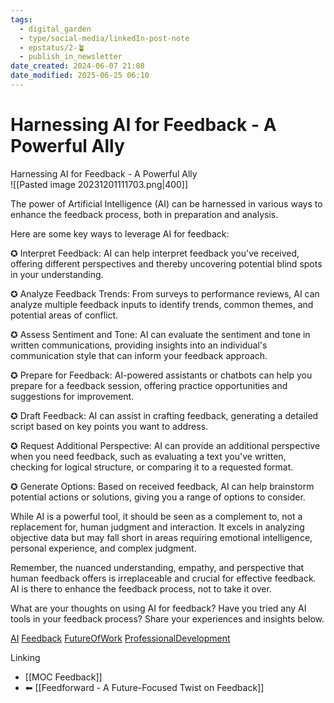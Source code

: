 ```yaml
---
tags:
  - digital_garden
  - type/social-media/linkedIn-post-note
  - epstatus/2-🪴
  - publish_in_newsletter
date_created: 2024-06-07 21:08
date_modified: 2025-06-25 06:10
---
```

# Harnessing AI for Feedback - A Powerful Ally

 Harnessing AI for Feedback - A Powerful Ally  
![[Pasted image 20231201111703.png|400]]

The power of Artificial Intelligence (AI) can be harnessed in various ways to enhance the feedback process, both in preparation and analysis.  
  
Here are some key ways to leverage AI for feedback:  
  
✪ Interpret Feedback: AI can help interpret feedback you've received, offering different perspectives and thereby uncovering potential blind spots in your understanding.  
  
✪ Analyze Feedback Trends: From surveys to performance reviews, AI can analyze multiple feedback inputs to identify trends, common themes, and potential areas of conflict.  
  
✪ Assess Sentiment and Tone: AI can evaluate the sentiment and tone in written communications, providing insights into an individual's communication style that can inform your feedback approach.  
  
✪ Prepare for Feedback: AI-powered assistants or chatbots can help you prepare for a feedback session, offering practice opportunities and suggestions for improvement.  
  
✪ Draft Feedback: AI can assist in crafting feedback, generating a detailed script based on key points you want to address.  
  
✪ Request Additional Perspective: AI can provide an additional perspective when you need feedback, such as evaluating a text you've written, checking for logical structure, or comparing it to a requested format.  
  
✪ Generate Options: Based on received feedback, AI can help brainstorm potential actions or solutions, giving you a range of options to consider.  
  
While AI is a powerful tool, it should be seen as a complement to, not a replacement for, human judgment and interaction. It excels in analyzing objective data but may fall short in areas requiring emotional intelligence, personal experience, and complex judgment.  
  
Remember, the nuanced understanding, empathy, and perspective that human feedback offers is irreplaceable and crucial for effective feedback. AI is there to enhance the feedback process, not to take it over.  
  
What are your thoughts on using AI for feedback? Have you tried any AI tools in your feedback process? Share your experiences and insights below.  

[AI](https://www.linkedin.com/feed/hashtag/?keywords=ai) [Feedback](https://www.linkedin.com/feed/hashtag/?keywords=feedback) [FutureOfWork](https://www.linkedin.com/feed/hashtag/?keywords=futureofwork) [ProfessionalDevelopment](https://www.linkedin.com/feed/hashtag/?keywords=professionaldevelopment)

 Linking
+ [[MOC Feedback]]
+ ⬅ [[Feedforward - A Future-Focused Twist on Feedback]]

